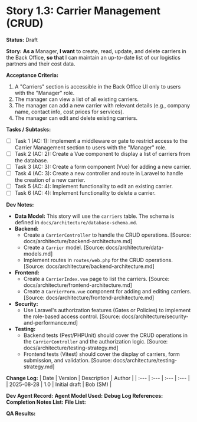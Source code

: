 # Story 1.3: Carrier Management (CRUD)

**Status:** Draft

**Story:**
**As a** Manager,
**I want** to create, read, update, and delete carriers in the Back Office,
**so that** I can maintain an up-to-date list of our logistics partners and their cost data.

**Acceptance Criteria:**
1.  A "Carriers" section is accessible in the Back Office UI only to users with the "Manager" role.
2.  The manager can view a list of all existing carriers.
3.  The manager can add a new carrier with relevant details (e.g., company name, contact info, cost prices for services).
4.  The manager can edit and delete existing carriers.

**Tasks / Subtasks:**
- [ ] Task 1 (AC: 1): Implement a middleware or gate to restrict access to the Carrier Management section to users with the "Manager" role.
- [ ] Task 2 (AC: 2): Create a Vue component to display a list of carriers from the database.
- [ ] Task 3 (AC: 3): Create a form component (Vue) for adding a new carrier.
- [ ] Task 4 (AC: 3): Create a new controller and route in Laravel to handle the creation of a new carrier.
- [ ] Task 5 (AC: 4): Implement functionality to edit an existing carrier.
- [ ] Task 6 (AC: 4): Implement functionality to delete a carrier.

**Dev Notes:**
*   **Data Model:** This story will use the `carriers` table. The schema is defined in `docs/architecture/database-schema.md`.
*   **Backend:**
    *   Create a `CarrierController` to handle the CRUD operations. [Source: docs/architecture/backend-architecture.md]
    *   Create a `Carrier` model. [Source: docs/architecture/data-models.md]
    *   Implement routes in `routes/web.php` for the CRUD operations. [Source: docs/architecture/backend-architecture.md]
*   **Frontend:**
    *   Create a `CarrierIndex.vue` page to list the carriers. [Source: docs/architecture/frontend-architecture.md]
    *   Create a `CarrierForm.vue` component for adding and editing carriers. [Source: docs/architecture/frontend-architecture.md]
*   **Security:**
    *   Use Laravel's authorization features (Gates or Policies) to implement the role-based access control. [Source: docs/architecture/security-and-performance.md]
*   **Testing:**
    *   Backend tests (Pest/PHPUnit) should cover the CRUD operations in the `CarrierController` and the authorization logic. [Source: docs/architecture/testing-strategy.md]
    *   Frontend tests (Vitest) should cover the display of carriers, form submission, and validation. [Source: docs/architecture/testing-strategy.md]

**Change Log:**
| Date | Version | Description | Author |
| :--- | :--- | :--- | :--- |
| 2025-08-28 | 1.0 | Initial draft | Bob (SM) |

**Dev Agent Record:**
**Agent Model Used:**
**Debug Log References:**
**Completion Notes List:**
**File List:**

**QA Results:**